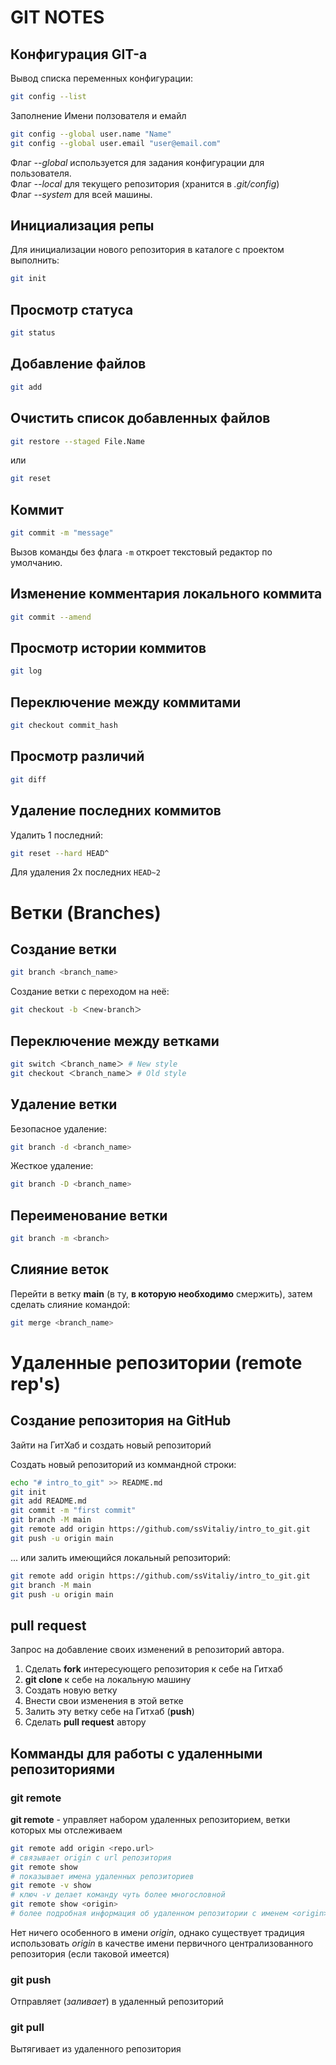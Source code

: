 # GIT NOTES

## Конфигурация GIT-а

Вывод списка переменных конфигурации:
```sh
git config --list
```

Заполнение Имени ползователя и емайл
```sh
git config --global user.name "Name"
git config --global user.email "user@email.com"
```

Флаг *--global* используется для задания конфигурации для пользователя.  
Флаг *--local* для текущего репозитория (хранится в *.git/config*)  
Флаг *--system* для всей машины.

## Инициализация репы

Для инициализации нового репозитория в каталоге с проектом выполнить:
```sh
git init
```

## Просмотр статуса

```sh
git status
```

## Добавление файлов

```sh
git add
```

## Очистить список добавленных файлов

```sh
git restore --staged File.Name
```
или

```sh
git reset
```

## Коммит

```sh
git commit -m "message"
```
Вызов команды без флага `-m` откроет текстовый редактор по умолчанию.

## Изменение комментария локального коммита

```sh
git commit --amend
```

## Просмотр истории коммитов

```sh
git log
```

## Переключение между коммитами

```sh
git checkout commit_hash
```

## Просмотр различий

```sh
git diff
```

## Удаление последних коммитов

Удалить 1 последний:
```sh
git reset --hard HEAD^
```
Для удаления 2х последних `HEAD~2`


# Ветки (Branches)

## Создание ветки

```sh
git branch <branch_name>
```

Создание ветки с переходом на неё:
```sh
git checkout -b ＜new-branch＞
```

## Переключение между ветками

```sh
git switch ＜branch_name＞ # New style
git checkout ＜branch_name＞ # Old style
```

## Удаление ветки

Безопасное удаление:
```sh
git branch -d <branch_name>
```
Жесткое удаление:
```sh
git branch -D <branch_name>
```

## Переименование ветки

```sh
git branch -m <branch>
```

## Слияние веток

Перейти в ветку **main** (в ту, **в которую необходимо** смержить), затем сделать слияние командой:
```sh
git merge <branch_name>
```

# Удаленные репозитории (remote rep's)

## Создание репозитория на GitHub

Зайти на ГитХаб и создать новый репозиторий

Создать новый репозиторий из коммандной строки:

```sh
echo "# intro_to_git" >> README.md
git init
git add README.md
git commit -m "first commit"
git branch -M main
git remote add origin https://github.com/ssVitaliy/intro_to_git.git
git push -u origin main
```

... или залить имеющийся локальный репозиторий:
```sh
git remote add origin https://github.com/ssVitaliy/intro_to_git.git
git branch -M main
git push -u origin main
```

## pull request

Запрос на добавление своих изменений в репозиторий автора.

1. Сделать __fork__ интересующего репозитория к себе на Гитхаб
2. __git clone__ к себе на локальную машину
3. Создать новую ветку
4. Внести свои изменения в этой ветке
5. Залить эту ветку себе на Гитхаб (__push__)
6. Сделать __pull request__ автору

## Комманды для работы с удаленными репозиториями

### git remote

__git remote__ - управляет набором удаленных репозиторием, ветки которых мы отслеживаем

```sh
git remote add origin <repo.url>
# связывает origin с url репозитория 
git remote show
# показывает имена удаленных репозиториев
git remote -v show
# ключ -v делает команду чуть более многословной
git remote show <origin>
# более подробная информация об удаленном репозитории с именем <origin>
```
Нет ничего особенного в имени _origin_, однако существует традиция использовать _origin_ в качестве имени первичного централизованного репозитория (если таковой имеется)

### git push

Отправляет (_заливает_) в удаленный репозиторий

### git pull

Вытягивает из удаленного репозитория
